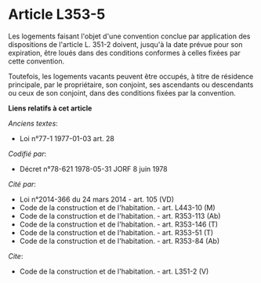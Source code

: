 # Article L353-5

Les logements faisant l'objet d'une convention conclue par application des dispositions de l'article L. 351-2 doivent,
jusqu'à la date prévue pour son expiration, être loués dans des conditions conformes à celles fixées par cette convention. 

Toutefois, les logements vacants peuvent être occupés, à titre de résidence principale, par le propriétaire, son conjoint,
ses ascendants ou descendants ou ceux de son conjoint, dans des conditions fixées par la convention.

**Liens relatifs à cet article**

_Anciens textes_:

  - Loi n°77-1 1977-01-03 art. 28

_Codifié par_:

  - Décret n°78-621 1978-05-31 JORF 8 juin 1978

_Cité par_:

  - Loi n°2014-366 du 24 mars 2014 - art. 105 (VD)
  - Code de la construction et de l'habitation. - art. L443-10 (M)
  - Code de la construction et de l'habitation. - art. R353-113 (Ab)
  - Code de la construction et de l'habitation. - art. R353-146 (T)
  - Code de la construction et de l'habitation. - art. R353-51 (T)
  - Code de la construction et de l'habitation. - art. R353-84 (Ab)

_Cite_:

  - Code de la construction et de l'habitation. - art. L351-2 (V)
